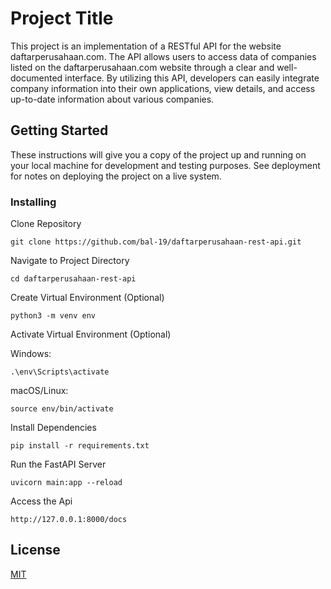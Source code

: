 # Project Title

This project is an implementation of a RESTful API for the website daftarperusahaan.com. The API allows users to access data of companies listed on the daftarperusahaan.com website through a clear and well-documented interface. By utilizing this API, developers can easily integrate company information into their own applications, view details, and access up-to-date information about various companies.

## Getting Started

These instructions will give you a copy of the project up and running on
your local machine for development and testing purposes. See deployment
for notes on deploying the project on a live system.

### Installing

Clone Repository

    git clone https://github.com/bal-19/daftarperusahaan-rest-api.git

Navigate to Project Directory

    cd daftarperusahaan-rest-api

Create Virtual Environment (Optional)

    python3 -m venv env

Activate Virtual Environment (Optional)

  Windows: 

    .\env\Scripts\activate

  macOS/Linux:

    source env/bin/activate

Install Dependencies

    pip install -r requirements.txt

Run the FastAPI Server

    uvicorn main:app --reload

Access the Api

    http://127.0.0.1:8000/docs    

## License

[MIT](LICENSE)
